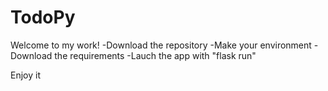 # TodoPy
Welcome to my work!
-Download the repository
-Make your environment
-Download the requirements 
-Lauch the app with "flask run"

Enjoy it
